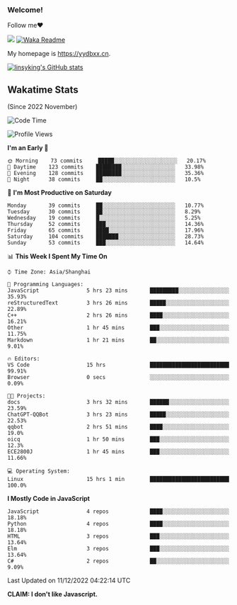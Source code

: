 ### Welcome!

Follow me:heart:

![](https://visitor-badge.glitch.me/badge?page_id=linsyking.linsyking)
[![Waka Readme](https://github.com/linsyking/linsyking/actions/workflows/waka-readme.yml/badge.svg)](https://github.com/linsyking/linsyking/actions/workflows/waka-readme.yml)

My homepage is <https://yydbxx.cn>.

[![linsyking's GitHub stats](https://github-readme-stats.vercel.app/api?username=linsyking&show_icons=true&theme=onedark)](https://github.com/anuraghazra/github-readme-stats)

## Wakatime Stats

(Since 2022 November)

<!--START_SECTION:waka-->
![Code Time](http://img.shields.io/badge/Code%20Time-24%20hrs%2014%20mins-blue)

![Profile Views](http://img.shields.io/badge/Profile%20Views-104-blue)

**I'm an Early 🐤** 

```text
🌞 Morning    73 commits     █████░░░░░░░░░░░░░░░░░░░░   20.17% 
🌆 Daytime    123 commits    ████████░░░░░░░░░░░░░░░░░   33.98% 
🌃 Evening    128 commits    ████████░░░░░░░░░░░░░░░░░   35.36% 
🌙 Night      38 commits     ██░░░░░░░░░░░░░░░░░░░░░░░   10.5%

```
📅 **I'm Most Productive on Saturday** 

```text
Monday       39 commits     ██░░░░░░░░░░░░░░░░░░░░░░░   10.77% 
Tuesday      30 commits     ██░░░░░░░░░░░░░░░░░░░░░░░   8.29% 
Wednesday    19 commits     █░░░░░░░░░░░░░░░░░░░░░░░░   5.25% 
Thursday     52 commits     ███░░░░░░░░░░░░░░░░░░░░░░   14.36% 
Friday       65 commits     ████░░░░░░░░░░░░░░░░░░░░░   17.96% 
Saturday     104 commits    ███████░░░░░░░░░░░░░░░░░░   28.73% 
Sunday       53 commits     ███░░░░░░░░░░░░░░░░░░░░░░   14.64%

```


📊 **This Week I Spent My Time On** 

```text
⌚︎ Time Zone: Asia/Shanghai

💬 Programming Languages: 
JavaScript               5 hrs 23 mins       █████████░░░░░░░░░░░░░░░░   35.93% 
reStructuredText         3 hrs 26 mins       █████░░░░░░░░░░░░░░░░░░░░   22.89% 
C++                      2 hrs 26 mins       ████░░░░░░░░░░░░░░░░░░░░░   16.21% 
Other                    1 hr 45 mins        ███░░░░░░░░░░░░░░░░░░░░░░   11.75% 
Markdown                 1 hr 21 mins        ██░░░░░░░░░░░░░░░░░░░░░░░   9.01%

🔥 Editors: 
VS Code                  15 hrs              █████████████████████████   99.91% 
Browser                  0 secs              ░░░░░░░░░░░░░░░░░░░░░░░░░   0.09%

🐱‍💻 Projects: 
docs                     3 hrs 32 mins       ██████░░░░░░░░░░░░░░░░░░░   23.59% 
ChatGPT-QQBot            3 hrs 23 mins       █████░░░░░░░░░░░░░░░░░░░░   22.53% 
qqbot                    2 hrs 51 mins       ████░░░░░░░░░░░░░░░░░░░░░   19.0% 
oicq                     1 hr 50 mins        ███░░░░░░░░░░░░░░░░░░░░░░   12.3% 
ECE2800J                 1 hr 45 mins        ███░░░░░░░░░░░░░░░░░░░░░░   11.66%

💻 Operating System: 
Linux                    15 hrs 1 min        █████████████████████████   100.0%

```

**I Mostly Code in JavaScript** 

```text
JavaScript               4 repos             ████░░░░░░░░░░░░░░░░░░░░░   18.18% 
Python                   4 repos             ████░░░░░░░░░░░░░░░░░░░░░   18.18% 
HTML                     3 repos             ███░░░░░░░░░░░░░░░░░░░░░░   13.64% 
Elm                      3 repos             ███░░░░░░░░░░░░░░░░░░░░░░   13.64% 
C#                       2 repos             ██░░░░░░░░░░░░░░░░░░░░░░░   9.09%

```



 Last Updated on 11/12/2022 04:22:14 UTC
<!--END_SECTION:waka-->

**CLAIM: I don't like Javascript.**
